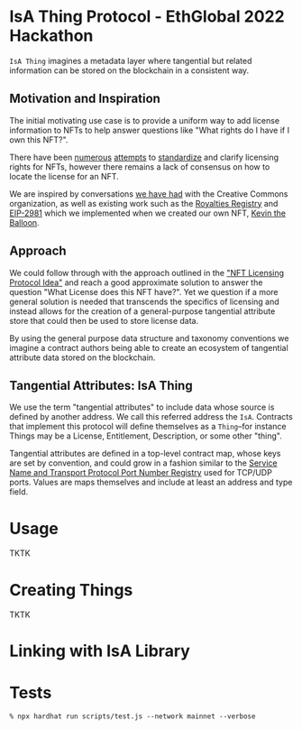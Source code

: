# IsA Thing Protocol - EthGlobal 2022 Hackathon

`IsA Thing` imagines a metadata layer where tangential but related information can be stored on the blockchain in a consistent way.

## Motivation and Inspiration

The initial motivating use case is to provide a uniform way to add license information to NFTs to help answer questions like "What rights do I have if I own this NFT?".

There have been [numerous](https://www.nftlicense.org/) [attempts](https://www.nftstandards.wtf/NFT/NFT+License) to [standardize](https://eips.ethereum.org/EIPS/eip-5554) and clarify licensing rights for NFTs, however there remains a lack of consensus on how to locate the license for an NFT. 

We are inspired by conversations [we have had](https://twitter.com/creativecommons/status/1537242121647706112) with the Creative Commons organization, as well as existing work such as the [Royalties Registry](https://royaltyregistry.xyz/) and [EIP-2981](https://eips.ethereum.org/EIPS/eip-2981) which we implemented when we created our own NFT, [Kevin the Balloon](https://www.kevintheballoon.com/).

## Approach

We could follow through with the approach outlined in the ["NFT Licensing Protocol Idea"](https://www.nftstandards.wtf/NFT/NFT+License) and reach a good approximate solution to answer the question "What License does this NFT have?". Yet we question if a more general solution is needed that transcends the specifics of licensing and instead allows for the creation of a general-purpose tangential attribute store that could then be used to store license data.

By using the general purpose data structure and taxonomy conventions we imagine a contract authors being able to create an ecosystem of tangential attribute data stored on the blockchain.

## Tangential Attributes: IsA Thing

We use the term "tangential attributes" to include data whose source is defined by another address. We call this referred address the `IsA`. Contracts that implement this protocol will define themselves as a `Thing`–for instance Things may be a License, Entitlement, Description, or some other "thing".

Tangential attributes are defined in a top-level contract map, whose keys are set by convention, and could grow in a fashion similar to the [Service Name and Transport Protocol Port Number Registry](https://www.iana.org/assignments/service-names-port-numbers/service-names-port-numbers.xhtml) used for TCP/UDP ports. Values are maps themselves and include at least an address and type field.

# Usage

TKTK

# Creating Things

TKTK

# Linking with IsA Library

# Tests

```
% npx hardhat run scripts/test.js --network mainnet --verbose 
```
